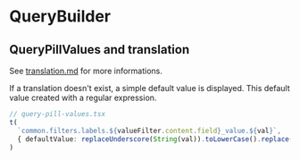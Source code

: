 # QueryBuilder

## QueryPillValues and translation

See [translation.md](./translation.md) for more informations.

If a translation doesn't exist, a simple default value is displayed. This default value created with a regular expression.

```typescript
// query-pill-values.tsx
t(
  `common.filters.labels.${valueFilter.content.field}_value.${val}`,
  { defaultValue: replaceUnderscore(String(val)).toLowerCase().replace(/^\w/, c => c.toUpperCase()) }
)
```

